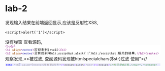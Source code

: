 # lab-2
发现输入结果在前端返回显示,应该是反射性XSS,
```
<script>alert('1')</script>
```
没有弹窗
查看源码,
![](vx_images/322470583619978.png)
观察发现,<>被过滤,
查阅源码发现被htmlspecialchars($str)过滤
使用"><script>alert('xss')</script>//
![](vx_images/191583836105129.png)
